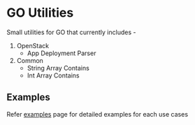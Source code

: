 # GO Utilities

Small utilities for GO that currently includes -

1. OpenStack
    - App Deployment Parser
2. Common
	- String Array Contains
	- Int Array Contains

## Examples

Refer [examples](examples) page for detailed examples for each use cases